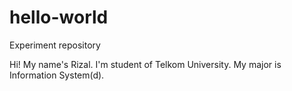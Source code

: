 # hello-world
Experiment repository

Hi!
My name's Rizal. I'm student of Telkom University. 
My major is Information System(d).
